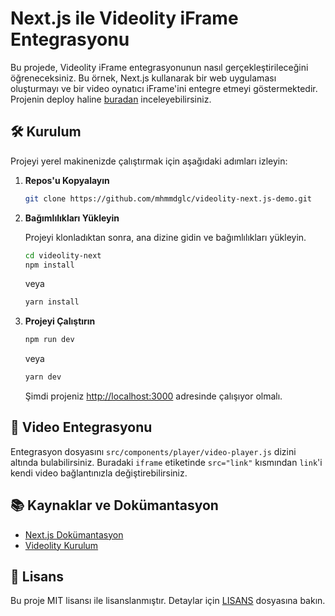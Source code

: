 # Next.js ile Videolity iFrame Entegrasyonu

Bu projede, Videolity iFrame entegrasyonunun nasıl gerçekleştirileceğini öğreneceksiniz. Bu örnek, Next.js kullanarak bir web uygulaması oluşturmayı ve bir video oynatıcı iFrame'ini entegre etmeyi göstermektedir.
Projenin deploy haline [buradan](https://master.d2bbwqmzxnkpoc.amplifyapp.com/) inceleyebilirsiniz. 
## 🛠 Kurulum

Projeyi yerel makinenizde çalıştırmak için aşağıdaki adımları izleyin:

1. **Repos'u Kopyalayın**

    ```bash
    git clone https://github.com/mhmmdglc/videolity-next.js-demo.git
    ```

2. **Bağımlılıkları Yükleyin**

   Projeyi klonladıktan sonra, ana dizine gidin ve bağımlılıkları yükleyin.

    ```bash
    cd videolity-next
    npm install
    ```

   veya

    ```bash
    yarn install
    ```

3. **Projeyi Çalıştırın**

    ```bash
    npm run dev
    ```

   veya

    ```bash
    yarn dev
    ```

   Şimdi projeniz [http://localhost:3000](http://localhost:3000) adresinde çalışıyor olmalı.

## 🎥 Video Entegrasyonu

Entegrasyon dosyasını `src/components/player/video-player.js` dizini altında bulabilirsiniz. Buradaki `iframe` etiketinde `src="link"` kısmından `link`'i kendi video bağlantınızla değiştirebilirsiniz.

## 📚 Kaynaklar ve Dokümantasyon

- [Next.js Dokümantasyon](https://nextjs.org/docs)
- [Videolity Kurulum](https://preview.dunh29xielhio.amplifyapp.com/dashboard/tutorial)

## 📝 Lisans

Bu proje MIT lisansı ile lisanslanmıştır. Detaylar için [LISANS](LICENSE) dosyasına bakın.


